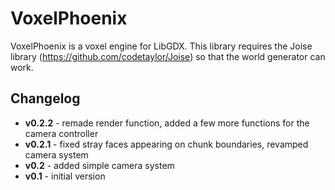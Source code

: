 VoxelPhoenix
============

VoxelPhoenix is a voxel engine for LibGDX. This library requires the Joise library (https://github.com/codetaylor/Joise) so that the world generator can work.

Changelog
---------
* **v0.2.2** - remade render function, added a few more functions for the camera controller
* **v0.2.1** - fixed stray faces appearing on chunk boundaries, revamped camera system
* **v0.2** - added simple camera system
* **v0.1** - initial version